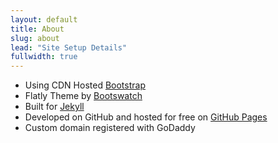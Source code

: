 ```yaml
---
layout: default
title: About
slug: about
lead: "Site Setup Details"
fullwidth: true
---
```


* Using CDN Hosted [Bootstrap](http://www.bootstrapcdn.com/)
* Flatly Theme by [Bootswatch](http://www.bootstrapcdn.com/#bootswatch_tab)
* Built for [Jekyll](http://jekyllrb.com)
* Developed on GitHub and hosted for free on [GitHub Pages](https://pages.github.com)
* Custom domain registered with GoDaddy
